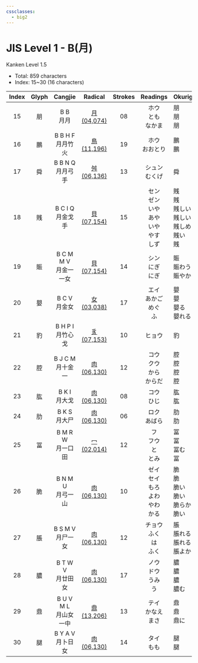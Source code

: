 ```yaml
---
cssclasses:
  - big2
---
```


# JIS Level 1 - B(月)

Kanken Level 1.5

- Total: 859 characters
- Index: 15~30 (16 characters)

| Index | Glyph |      Cangjie       |          Radical          | Strokes |                Readings                | Okurigana                               |
| :---: | :---: | :----------------: | :-----------------------: | :-----: | :------------------------------------: | --------------------------------------- |
|  15   |   朋   |     B B<br>月月      | [月(04,074)](月(04,074).md) |   08    |            ホウ<br>とも<br>なかま             | 朋<br>朋<br>朋                             |
|  16   |   鵬   |  B B H F<br>月月竹火   | [鳥(11,196)](鳥(11,196).md) |   19    |               ホウ<br>おおとり               | 鵬<br>鵬                                  |
|  17   |   舜   |  B B N Q<br>月月弓手   | [舛(06,136)](舛(06,136).md) |   13    |               シュン<br>むくげ               | 舜                                       |
|  18   |   賎   |  B C I Q<br>月金戈手   | [貝(07,154)](貝(07,154).md) |   15    | セン<br>ゼン<br>いや<br>あや<br>いや<br>やす<br>しず | 賎<br>賎<br>賎しい<br>賎しい<br>賎しめる<br>賎い<br>賎 |
|  19   |   賑   | B C M M V<br>月金一一女 | [貝(07,154)](貝(07,154).md) |   14    |             シン<br>にぎ<br>にぎ             | 賑<br>賑わう<br>賑やか                         |
|  20   |   嬰   |    B C V<br>月金女    | [女(03,038)](女(03,038).md) |   17    |          エイ<br>あかご<br>めぐ<br>ふ          | 嬰<br>嬰<br>嬰る<br>嬰れる                     |
|  21   |   豹   |  B H P I<br>月竹心戈   | [豸(07,153)](豸(07,153).md) |   10    |                  ヒョウ                   | 豹                                       |
|  22   |   腔   |  B J C M<br>月十金一   | [肉(06,130)](肉(06,130).md) |   12    |         コウ<br>クウ<br>から<br>からだ          | 腔<br>腔<br>腔<br>腔                        |
|  23   |   肱   |    B K I<br>月大戈    | [肉(06,130)](肉(06,130).md) |   08    |                コウ<br>ひじ                | 肱<br>肱                                  |
|  24   |   肋   |    B K S<br>月大尸    | [肉(06,130)](肉(06,130).md) |   06    |               ロク<br>あばら                | 肋<br>肋                                  |
|  25   |   冨   |  B M R W<br>月一口田   | [冖(02,014)](冖(02,014).md) |   12    |           フ<br>フウ<br>と<br>とみ           | 冨<br>冨<br>冨む<br>冨                       |
|  26   |   脆   |  B N M U<br>月弓一山   | [肉(06,130)](肉(06,130).md) |   10    |    ゼイ<br>セイ<br>もろ<br>よわ<br>やわ<br>かる    | 脆<br>脆<br>脆い<br>脆い<br>脆らかい<br>脆い        |
|  27   |   脹   |  B S M V<br>月尸一女   | [肉(06,130)](肉(06,130).md) |   12    |          チョウ<br>ふく<br>は<br>ふく          | 脹<br>脹れる<br>脹れる<br>脹よか                  |
|  28   |   膿   |  B T W V<br>月廿田女   | [肉(06,130)](肉(06,130).md) |   17    |          ノウ<br>ドウ<br>うみ<br>う           | 膿<br>膿<br>膿<br>膿む                       |
|  29   |   鼎   | B U V M L<br>月山女一中 | [鼎(13,206)](鼎(13,206).md) |   13    |            テイ<br>かなえ<br>まさ             | 鼎<br>鼎<br>鼎に                            |
|  30   |   腿   |  B Y A V<br>月卜日女   | [肉(06,130)](肉(06,130).md) |   14    |                タイ<br>もも                | 腿<br>腿                                  |

